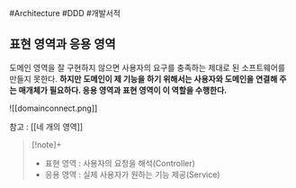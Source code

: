 #Architecture #DDD #개발서적 

## 표현 영역과 응용 영역
도메인 영역을 잘 구현하지 않으면 사용자의 요구를 충족하는 제대로 된 소프트웨어를 만들지 못한다.
**하지만 도메인이 제 기능을 하기 위해서는 사용자와 도메인을 연결해 주는 매개체가 필요하다. 응용 영역과 표현 영역이 이 역할을 수행한다.**

![[domainconnect.png]]

참고 : [[네 개의 영역]]

> [!note]+ 
> + 표현 영역 : 사용자의 요청을 해석(Controller)
> + 응용 영역 : 실제 사용자가 원하는 기능 제공(Service)